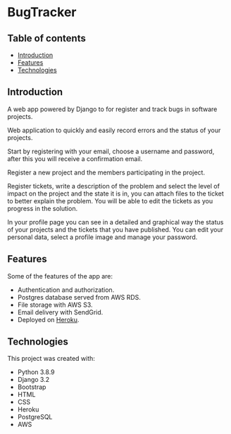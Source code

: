 # BugTracker

## Table of contents
* [Introduction](#introduction)
* [Features](#features)
* [Technologies](#technologies)



## Introduction

A web app powered by Django to for register and track bugs in software projects.

Web application to quickly and easily record errors and the status of your projects.

Start by registering with your email, choose a username and password, after this you will receive a confirmation email.

Register a new project and the members participating in the project.

Register tickets, write a description of the problem and select the level of impact on the project and the state it is in, you can attach files to the ticket to better explain the problem. You will be able to edit the tickets as you progress in the solution.

In your profile page you can see in a detailed and graphical way the status of your projects and the tickets that you have published. You can edit your personal data, select a profile image and manage your password.



## Features
Some of the features of the app are:
* Authentication and authorization.
* Postgres database served from AWS RDS.
* File storage with AWS S3.
* Email delivery with SendGrid.
* Deployed on [Heroku](https://pezj-djapp.herokuapp.com/).


## Technologies
This project was created with:
* Python 3.8.9
* Django 3.2
* Bootstrap
* HTML
* CSS
* Heroku
* PostgreSQL
* AWS


